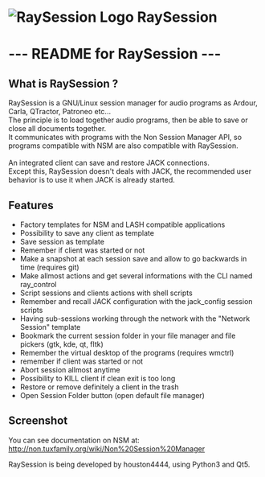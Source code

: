 # ![RaySession Logo](https://raw.githubusercontent.com/Houston4444/RaySession/master/resources/128x128/raysession.png) RaySession

# ---  README for RaySession  ---

What is RaySession ?
---------------------

RaySession is a GNU/Linux session manager for audio programs as Ardour, Carla, QTractor, Patroneo etc...<br>
The principle is to load together audio programs, then be able to save or close all documents together.<br>
It communicates with programs with the Non Session Manager API, so programs compatible with NSM are also compatible with RaySession.<br>
<br>
An integrated client can save and restore JACK connections.<br>
Except this, RaySession doesn't deals with JACK, the recommended user behavior is to use it when JACK is already started.<br>

Features
---------------------

* Factory templates for NSM and LASH compatible applications
* Possibility to save any client as template
* Save session as template
* Remember if client was started or not
* Make a snapshot at each session save and allow to go backwards in time (requires git)
* Make allmost actions and get several informations with the CLI named ray_control
* Script sessions and clients actions with shell scripts
* Remember and recall JACK configuration with the jack_config session scripts
* Having sub-sessions working through the network with the "Network Session" template
* Bookmark the current session folder in your file manager and file pickers (gtk, kde, qt, fltk)
* Remember the virtual desktop of the programs (requires wmctrl)
* remember if client was started or not
* Abort session allmost anytime
* Possibility to KILL client if clean exit is too long
* Restore or remove definitely a client in the trash
* Open Session Folder button (open default file manager)

Screenshot
---------------------




You can see documentation on NSM at: http://non.tuxfamily.org/wiki/Non%20Session%20Manager

RaySession is being developed by houston4444, using Python3 and Qt5.
